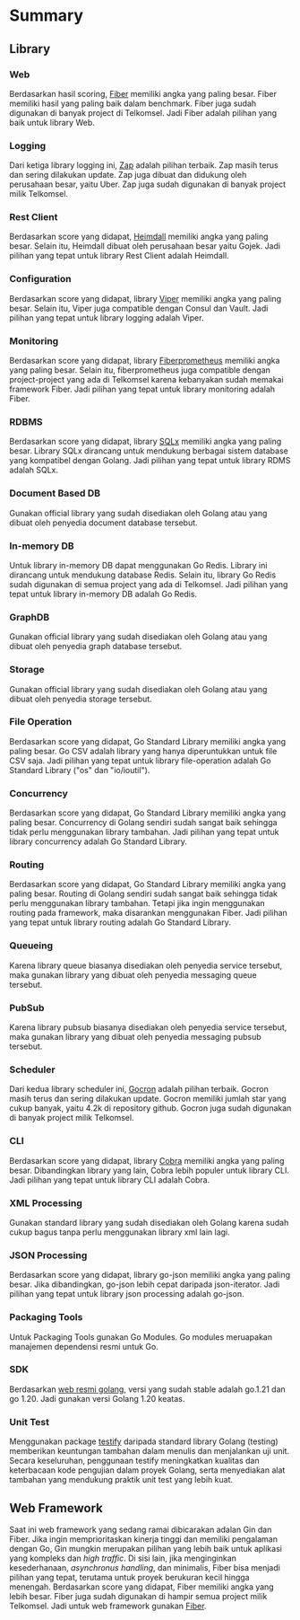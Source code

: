 # Summary

## Library

### Web

Berdasarkan hasil scoring, [Fiber](https://github.com/gofiber/fiber) memiliki angka yang paling besar. Fiber memiliki hasil yang paling baik dalam benchmark. Fiber juga sudah digunakan di banyak project di Telkomsel. Jadi Fiber adalah pilihan yang baik untuk library Web.

### Logging

Dari ketiga library logging ini, [Zap](https://github.com/uber-go/zap) adalah pilihan terbaik. Zap masih terus dan sering dilakukan update. Zap juga dibuat dan didukung oleh perusahaan besar, yaitu Uber. Zap juga sudah digunakan di banyak project milik Telkomsel.

### Rest Client

Berdasarkan score yang didapat, [Heimdall](https://github.com/gojek/heimdall) memiliki angka yang paling besar. Selain itu, Heimdall dibuat oleh perusahaan besar yaitu Gojek. Jadi pilihan yang tepat untuk library Rest Client adalah Heimdall.

### Configuration

Berdasarkan score yang didapat, library [Viper](https://github.com/spf13/viper) memiliki angka yang paling besar. Selain itu, Viper juga compatible dengan Consul dan Vault. Jadi pilihan yang tepat untuk library logging adalah Viper.

### Monitoring

Berdasarkan score yang didapat, library [Fiberprometheus](https://github.com/ansrivas/fiberprometheus) memiliki angka yang paling besar. Selain itu, fiberprometheus juga compatible dengan project-project yang ada di Telkomsel karena kebanyakan sudah memakai framework Fiber. Jadi pilihan yang tepat untuk library monitoring adalah Fiber.

### RDBMS

Berdasarkan score yang didapat, library [SQLx](https://github.com/jmoiron/sqlx) memiliki angka yang paling besar. Library SQLx dirancang untuk mendukung berbagai sistem database yang kompatibel dengan Golang. Jadi pilihan yang tepat untuk library RDMS adalah SQLx.

### Document Based DB

Gunakan official library yang sudah disediakan oleh Golang atau yang dibuat oleh penyedia document database tersebut.

### In-memory DB

Untuk library in-memory DB dapat menggunakan Go Redis. Library ini dirancang untuk mendukung database Redis. Selain itu, library Go Redis sudah digunakan di semua project yang ada di Telkomsel. Jadi pilihan yang tepat untuk library in-memory DB adalah Go Redis.

### GraphDB

Gunakan official library yang sudah disediakan oleh Golang atau yang dibuat oleh penyedia graph database tersebut.

### Storage

Gunakan official library yang sudah disediakan oleh Golang atau yang dibuat oleh penyedia storage tersebut.

### File Operation

Berdasarkan score yang didapat, Go Standard Library memiliki angka yang paling besar. Go CSV adalah library yang hanya diperuntukkan untuk file CSV saja. Jadi pilihan yang tepat untuk library file-operation adalah Go Standard Library ("os" dan "io/ioutil").

### Concurrency

Berdasarkan score yang didapat, Go Standard Library memiliki angka yang paling besar. Concurrency di Golang sendiri sudah sangat baik sehingga tidak perlu menggunakan library tambahan. Jadi pilihan yang tepat untuk library concurrency adalah Go Standard Library.

### Routing

Berdasarkan score yang didapat, Go Standard Library memiliki angka yang paling besar. Routing di Golang sendiri sudah sangat baik sehingga tidak perlu menggunakan library tambahan. Tetapi jika ingin menggunakan routing pada framework, maka disarankan menggunakan Fiber. Jadi pilihan yang tepat untuk library routing adalah Go Standard Library.

### Queueing

Karena library queue biasanya disediakan oleh penyedia service tersebut, maka gunakan library yang dibuat oleh penyedia messaging queue tersebut.

### PubSub

Karena library pubsub biasanya disediakan oleh penyedia service tersebut, maka gunakan library yang dibuat oleh penyedia messaging pubsub tersebut.

### Scheduler

Dari kedua library scheduler ini, [Gocron](https://github.com/go-co-op/gocron) adalah pilihan terbaik. Gocron masih terus dan sering dilakukan update. Gocron memiliki jumlah star yang cukup banyak, yaitu 4.2k di repository github. Gocron juga sudah digunakan di banyak project milik Telkomsel.

### CLI

Berdasarkan score yang didapat, library [Cobra](https://github.com/spf13/cobra) memiliki angka yang paling besar. Dibandingkan library yang lain, Cobra lebih populer untuk library CLI. Jadi pilihan yang tepat untuk library CLI adalah Cobra.

### XML Processing

Gunakan standard library yang sudah disediakan oleh Golang karena sudah cukup bagus tanpa perlu menggunakan library xml lain lagi.

### JSON Processing

Berdasarkan score yang didapat, library go-json memiliki angka yang paling besar. Jika dibandingkan, go-json lebih cepat daripada json-iterator. Jadi pilihan yang tepat untuk library json processing adalah go-json.

### Packaging Tools

Untuk Packaging Tools gunakan Go Modules. Go modules meruapakan manajemen dependensi resmi untuk Go.

### SDK

Berdasarkan [web resmi golang](https://go.dev/dl/), versi yang sudah stable adalah go.1.21 dan go 1.20. Jadi gunakan versi Golang 1.20 keatas.

### Unit Test

Menggunakan package [testify](https://github.com/stretchr/testify) daripada standard library Golang (testing) memberikan keuntungan tambahan dalam menulis dan menjalankan uji unit. Secara keseluruhan, penggunaan testify meningkatkan kualitas dan keterbacaan kode pengujian dalam proyek Golang, serta menyediakan alat tambahan yang mendukung praktik unit test yang lebih kuat.

## Web Framework

Saat ini web framework yang sedang ramai dibicarakan adalan Gin dan Fiber. Jika ingin memprioritaskan kinerja tinggi dan memiliki pengalaman dengan Go, Gin mungkin merupakan pilihan yang lebih baik untuk aplikasi yang kompleks dan *high traffic*. Di sisi lain, jika menginginkan kesederhanaan, *asynchronus handling*, dan minimalis, Fiber bisa menjadi pilihan yang tepat, terutama untuk proyek berukuran kecil hingga menengah. Berdasarkan score yang didapat, Fiber memiliki angka yang lebih besar. Fiber juga sudah digunakan di hampir semua project milik Telkomsel. Jadi untuk web framework gunakan [Fiber](https://github.com/gofiber/fiber).
